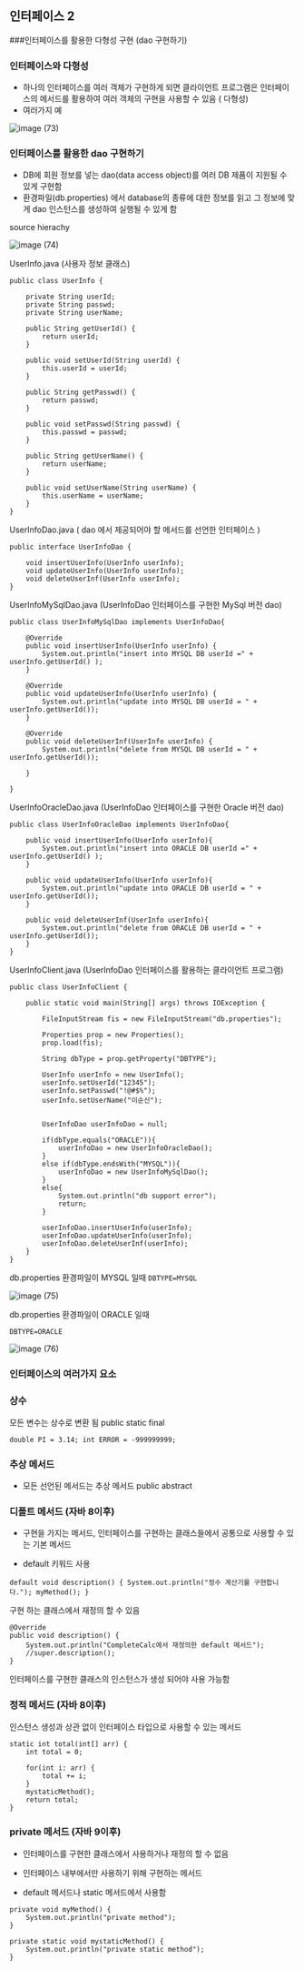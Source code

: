 ## 인터페이스 2

###인터페이스를 활용한 다형성 구현 (dao 구현하기)

### 인터페이스와 다형성
- 하나의 인터페이스를 여러 객체가 구현하게 되면 클라이언트 프로그램은 인터페이스의 메서드를 활용하여 여러 객체의 구현을 사용할 수 있음 ( 다형성)
- 여러가지 예

![image (73)](https://user-images.githubusercontent.com/105026909/192317026-6dddd23b-d7ec-4ac4-90d0-54beabb67afa.png)


### 인터페이스를 활용한 dao 구현하기
- DB에 회원 정보를 넣는 dao(data access object)를 여러 DB 제품이 지원될 수 있게 구현함
- 환경파일(db.properties) 에서 database의 종류에 대한 정보를 읽고 그 정보에 맞게 dao 인스턴스를 생성하여 실행될 수 있게 함


source hierachy

![image (74)](https://user-images.githubusercontent.com/105026909/192317232-4124bf9e-99e4-44b7-93c3-20ac720c0234.png)

UserInfo.java (사용자 정보 클래스)

```shell
public class UserInfo {

	private String userId;
	private String passwd;
	private String userName;

	public String getUserId() {
		return userId;
	}

	public void setUserId(String userId) {
		this.userId = userId;
	}

	public String getPasswd() {
		return passwd;
	}

	public void setPasswd(String passwd) {
		this.passwd = passwd;
	}

	public String getUserName() {
		return userName;
	}

	public void setUserName(String userName) {
		this.userName = userName;
	}
}
```
UserInfoDao.java ( dao 에서 제공되어야 할 메서드를 선언한 인터페이스 )

```shell
public interface UserInfoDao {

	void insertUserInfo(UserInfo userInfo);
	void updateUserInfo(UserInfo userInfo);
	void deleteUserInf(UserInfo userInfo);
}
```
UserInfoMySqlDao.java (UserInfoDao 인터페이스를 구현한 MySql 버전 dao)

```shell
public class UserInfoMySqlDao implements UserInfoDao{

	@Override
	public void insertUserInfo(UserInfo userInfo) {
		System.out.println("insert into MYSQL DB userId =" + userInfo.getUserId() );
	}

	@Override
	public void updateUserInfo(UserInfo userInfo) {
		System.out.println("update into MYSQL DB userId = " + userInfo.getUserId());
	}

	@Override
	public void deleteUserInf(UserInfo userInfo) {
		System.out.println("delete from MYSQL DB userId = " + userInfo.getUserId());

	}

}
```
UserInfoOracleDao.java (UserInfoDao 인터페이스를 구현한 Oracle 버전 dao)

```shell
public class UserInfoOracleDao implements UserInfoDao{

	public void insertUserInfo(UserInfo userInfo){
		System.out.println("insert into ORACLE DB userId =" + userInfo.getUserId() );
	}

	public void updateUserInfo(UserInfo userInfo){
		System.out.println("update into ORACLE DB userId = " + userInfo.getUserId());
	}

	public void deleteUserInf(UserInfo userInfo){
		System.out.println("delete from ORACLE DB userId = " + userInfo.getUserId());
	}
}
```
UserInfoClient.java (UserInfoDao 인터페이스를 활용하는 클라이언트 프로그램)

```shell
public class UserInfoClient {

	public static void main(String[] args) throws IOException {

		FileInputStream fis = new FileInputStream("db.properties");

		Properties prop = new Properties();
		prop.load(fis);

		String dbType = prop.getProperty("DBTYPE");

		UserInfo userInfo = new UserInfo();
		userInfo.setUserId("12345");
		userInfo.setPasswd("!@#$%");
		userInfo.setUserName("이순신");


		UserInfoDao userInfoDao = null;

		if(dbType.equals("ORACLE")){
			userInfoDao = new UserInfoOracleDao();
		}
		else if(dbType.endsWith("MYSQL")){
			userInfoDao = new UserInfoMySqlDao();
		}
		else{
			System.out.println("db support error");
			return;
		}

		userInfoDao.insertUserInfo(userInfo);
		userInfoDao.updateUserInfo(userInfo);
		userInfoDao.deleteUserInf(userInfo);
	}
}
```
db.properties 환경파일이 MYSQL 일때
`DBTYPE=MYSQL`

![image (75)](https://user-images.githubusercontent.com/105026909/192317817-0f947a53-17ca-4a8b-9856-c853e57b4e69.png)

db.properties 환경파일이 ORACLE 일때

`DBTYPE=ORACLE`

![image (76)](https://user-images.githubusercontent.com/105026909/192317937-6a11129f-5cd5-4391-a863-7ec67b30e4b0.png)

### 인터페이스의 여러가지 요소

### 상수

모든 변수는 상수로 변환 됨 public static final

`double PI = 3.14;
int ERROR = -999999999;
`

### 추상 메서드

- 모든 선언된 메서드는 추상 메서드 public abstract


### 디폴트 메서드 (자바 8이후)

- 구현을 가지는 메서드, 인터페이스를 구현하는 클래스들에서 공통으로 사용할 수 있는 기본 메서드

- default 키워드 사용

``
default void description() {
	System.out.println("정수 계산기를 구현합니다.");
	myMethod();
}
``

구현 하는 클래스에서 재정의 할 수 있음
```shell
@Override
public void description() {
	System.out.println("CompleteCalc에서 재정의한 default 메서드");
	//super.description();
}
```
인터페이스를 구현한 클래스의 인스턴스가 생성 되어야 사용 가능함

### 정적 메서드 (자바 8이후)

인스턴스 생성과 상관 없이 인터페이스 타입으로 사용할 수 있는 메서드

```shell
static int total(int[] arr) {
	int total = 0;

	for(int i: arr) {
		total += i;
	}
	mystaticMethod();
	return total;
}
```

### private 메서드 (자바 9이후)

- 인터페이스를 구현한 클래스에서 사용하거나 재정의 할 수 없음

- 인터페이스 내부에서만 사용하기 위해 구현하는 메서드

- default 메서드나 static 메서드에서 사용함

```shell
private void myMethod() {
	System.out.println("private method");
}

private static void mystaticMethod() {
	System.out.println("private static method");
}
```

